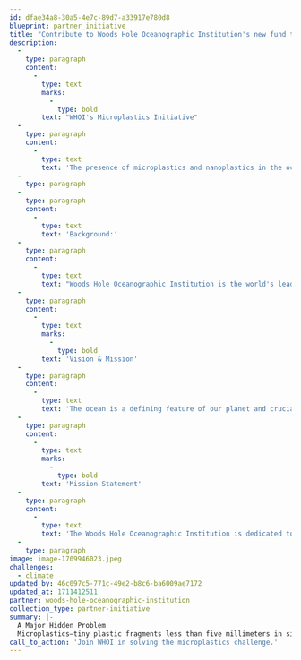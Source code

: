 ```yaml
---
id: dfae34a8-30a5-4e7c-89d7-a33917e780d8
blueprint: partner_initiative
title: "Contribute to Woods Hole Oceanographic Institution's new fund to accelerate microplastics innovation"
description:
  -
    type: paragraph
    content:
      -
        type: text
        marks:
          -
            type: bold
        text: "WHOI's Microplastics Initiative"
  -
    type: paragraph
    content:
      -
        type: text
        text: 'The presence of microplastics and nanoplastics in the oceans is a worldwide concern. To help address this pressing problem, WHOI has launched an interdisciplinary research program to understand the fate and impacts of plastics in the marine environment. Our research is supported by both public and private sources and involves a diverse group of scientists, engineers, students, postdoctoral researchers, and science communicators. We invite you to explore these pages and contact any of the team members to inquire about opportunities to become involved in and support our research effort.'
  -
    type: paragraph
  -
    type: paragraph
    content:
      -
        type: text
        text: 'Background:'
  -
    type: paragraph
    content:
      -
        type: text
        text: "Woods Hole Oceanographic Institution is the world's leading, independent non-profit organization dedicated to ocean research, exploration, and education. Our scientists and engineers push the boundaries of knowledge about the ocean to reveal its impacts on our planet and our lives."
  -
    type: paragraph
    content:
      -
        type: text
        marks:
          -
            type: bold
        text: 'Vision & Mission'
  -
    type: paragraph
    content:
      -
        type: text
        text: 'The ocean is a defining feature of our planet and crucial to life on Earth, yet it remains one of the planet’s last unexplored frontiers. For this reason, WHOI scientists and engineers are committed to understanding all facets of the ocean as well as its complex connections with Earth’s atmosphere, land, ice, seafloor, and life—including humanity. This is essential not only to advance knowledge about our planet, but also to ensure society’s long-term welfare and to help guide human stewardship of the environment. WHOI researchers are also dedicated to training future generations of ocean science leaders, to providing unbiased information that informs public policy and decision-making, and to expanding public awareness about the importance of the global ocean and its resources.'
  -
    type: paragraph
    content:
      -
        type: text
        marks:
          -
            type: bold
        text: 'Mission Statement'
  -
    type: paragraph
    content:
      -
        type: text
        text: 'The Woods Hole Oceanographic Institution is dedicated to advancing knowledge of the ocean and its connection with the Earth system through a sustained commitment to excellence in science, engineering, and education, and to the application of this knowledge to problems facing society.'
  -
    type: paragraph
image: image-1709946023.jpeg
challenges:
  - climate
updated_by: 46c097c5-771c-49e2-b8c6-ba6009ae7172
updated_at: 1711412511
partner: woods-hole-oceanographic-institution
collection_type: partner-initiative
summary: |-
  A Major Hidden Problem
  Microplastics—tiny plastic fragments less than five millimeters in size—are ubiquitous in the global ocean. In fact, an estimated eight million tons of plastics enter our oceans each year, yet only one percent can be seen floating at the surface. Where the rest ends up is not well understood.
call_to_action: 'Join WHOI in solving the microplastics challenge.'
---
```

